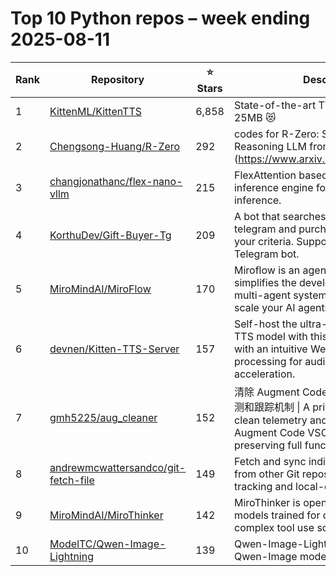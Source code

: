 # Top 10 Python repos – week ending 2025-08-11

| Rank | Repository | ⭐ Stars | Description |
| --- | --- | --- | --- |
| 1 | [KittenML/KittenTTS](https://github.com/KittenML/KittenTTS) | 6,858 |  State-of-the-art TTS model under 25MB 😻  |
| 2 | [Chengsong-Huang/R-Zero](https://github.com/Chengsong-Huang/R-Zero) | 292 | codes for R-Zero: Self-Evolving Reasoning LLM from Zero Data (https://www.arxiv.org/pdf/2508.05004) |
| 3 | [changjonathanc/flex-nano-vllm](https://github.com/changjonathanc/flex-nano-vllm) | 215 | FlexAttention based, minimal vllm-style inference engine for fast Gemma 2 inference. |
| 4 | [KorthuDev/Gift-Buyer-Tg](https://github.com/KorthuDev/Gift-Buyer-Tg) | 209 | A bot that searches for new gifts in telegram and purchases them based on your criteria. Supports integration with Telegram bot. |
| 5 | [MiroMindAI/MiroFlow](https://github.com/MiroMindAI/MiroFlow) | 170 | Miroflow is an agent framework that simplifies the development of complex, multi-agent systems. Build, manage, and scale your AI agents with ease. |
| 6 | [devnen/Kitten-TTS-Server](https://github.com/devnen/Kitten-TTS-Server) | 157 | Self-host the ultra-lightweight Kitten TTS model with this enhanced API server with an intuitive Web UI, large text processing for audiobooks, and GPU acceleration. |
| 7 | [gmh5225/aug_cleaner](https://github.com/gmh5225/aug_cleaner) | 152 | 清除 Augment Code VSCode 扩展中的遥测和跟踪机制 \| A privacy-focused tool to clean telemetry and tracking from Augment Code VSCode extension while preserving full functionality. |
| 8 | [andrewmcwattersandco/git-fetch-file](https://github.com/andrewmcwattersandco/git-fetch-file) | 149 | Fetch and sync individual files or globs from other Git repositories, with commit tracking and local-change protection |
| 9 | [MiroMindAI/MiroThinker](https://github.com/MiroMindAI/MiroThinker) | 142 | MiroThinker is open-source agentic models trained for deep research and complex tool use scenarios. |
| 10 | [ModelTC/Qwen-Image-Lightning](https://github.com/ModelTC/Qwen-Image-Lightning) | 139 | Qwen-Image-Lightning: Speed up Qwen-Image model with distillation |
